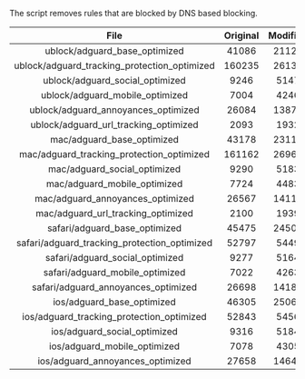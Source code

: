 The script removes rules that are blocked by DNS based blocking.


| File | Original | Modified |
|:----:|:-----:|:-----:|
| ublock/adguard_base_optimized | 41086 | 21120 |
| ublock/adguard_tracking_protection_optimized | 160235 | 26131 |
| ublock/adguard_social_optimized | 9246 | 5147 |
| ublock/adguard_mobile_optimized | 7004 | 4246 |
| ublock/adguard_annoyances_optimized | 26084 | 13873 |
| ublock/adguard_url_tracking_optimized | 2093 | 1932 |
| mac/adguard_base_optimized | 43178 | 23118 |
| mac/adguard_tracking_protection_optimized | 161162 | 26966 |
| mac/adguard_social_optimized | 9290 | 5183 |
| mac/adguard_mobile_optimized | 7724 | 4483 |
| mac/adguard_annoyances_optimized | 26567 | 14111 |
| mac/adguard_url_tracking_optimized | 2100 | 1939 |
| safari/adguard_base_optimized | 45475 | 24506 |
| safari/adguard_tracking_protection_optimized | 52797 | 5449 |
| safari/adguard_social_optimized | 9277 | 5164 |
| safari/adguard_mobile_optimized | 7022 | 4263 |
| safari/adguard_annoyances_optimized | 26698 | 14187 |
| ios/adguard_base_optimized | 46305 | 25060 |
| ios/adguard_tracking_protection_optimized | 52843 | 5456 |
| ios/adguard_social_optimized | 9316 | 5184 |
| ios/adguard_mobile_optimized | 7078 | 4305 |
| ios/adguard_annoyances_optimized | 27658 | 14647 |